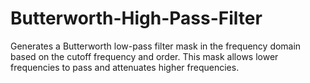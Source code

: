 # Butterworth-High-Pass-Filter
Generates a Butterworth low-pass filter mask in the frequency domain based on the cutoff frequency and order.
This mask allows lower frequencies to pass and attenuates higher frequencies.
